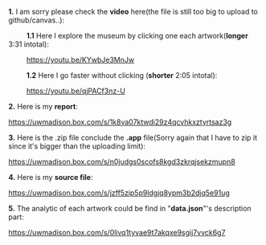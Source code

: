 **1.** I am sorry please check the **video** here(the file is still too big to upload to github/canvas..):

&emsp; &emsp; **1.1** Here I explore the museum by clicking one each artwork(**longer** 3:31 intotal):
   
&emsp; &emsp; https://youtu.be/KYwbJe3MnJw
   
&emsp; &emsp; **1.2** Here I go faster without clicking (**shorter** 2:05 intotal):
   
&emsp; &emsp; https://youtu.be/qjPACf3nz-U

**2.** Here is my **report**:

https://uwmadison.box.com/s/1k8va07ktwdi29z4qcvhkxztyrtsaz3g

**3.** Here is the .zip file conclude the **.app** file(Sorry again that I have to zip it since it's bigger than the uploading limit):

https://uwmadison.box.com/s/n0judgs0scofs8kgd3zkrqjsekzmupn8

**4.** Here is my **source file**:

https://uwmadison.box.com/s/jzff5zip5p9ldgjq8ypm3b2djq5e91ug

**5.** The analytic of each artwork could be find in "**data.json**"'s description part:

https://uwmadison.box.com/s/0livq1tyvae9t7akqxe9sgij7vvck6g7
